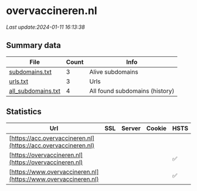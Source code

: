 # overvaccineren.nl
*Last update:2024-01-11 16:13:38*
## Summary data
| File       | Count | Info |
|------------|-------|------|
|[subdomains.txt](/data/overvaccineren/subdomains.txt)|3|Alive subdomains|
|[urls.txt](/data/overvaccineren/urls.txt)|3|Urls|
|[all_subdomains.txt](/data/overvaccineren/all_subdomains.txt)|4|All found subdomains (history)|
## Statistics
| Url | SSL | Server | Cookie | HSTS | CSP | XFO | XXP | RP | Tech |
|------------|-------|------|------|------|------|------|------|------|------|
|[https://acc.overvaccineren.nl](https://acc.overvaccineren.nl)| | | | | | | |:white_check_mark: |Basic HSTS|
|[https://overvaccineren.nl](https://overvaccineren.nl)| | | |:white_check_mark: |:warning: |:white_check_mark: |:white_check_mark: |:white_check_mark: ||
|[https://www.overvaccineren.nl](https://www.overvaccineren.nl)| | | |:white_check_mark: |:warning: |:white_check_mark: |:white_check_mark: |:white_check_mark: ||